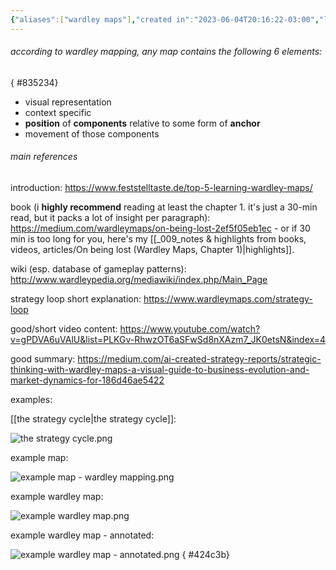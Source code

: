 ```yaml
---
{"aliases":["wardley maps"],"created in":"2023-06-04T20:16:22-03:00","last tended to":"2024-09-26T15:56:11-03:00","tags":["knowledgemanagement","🌿","mapping","strategy","framework"],"relevancescore":90,"dg-publish":true,"notestage":["🌿"],"created":"2023-06-04T20:16:22.963-03:00","updated":"2025-05-28T11:27:10.389-03:00","permalink":"/models-and-frameworks/design/wardley-mapping/","dgPassFrontmatter":true}
---
```


###### according to wardley mapping, any map contains the following 6 elements:
{ #835234}


- visual representation
- context specific
- **position** of **components** relative to some form of **anchor**
- movement of those components

###### main references

introduction:
https://www.feststelltaste.de/top-5-learning-wardley-maps/

book (i **highly recommend** reading at least the chapter 1. it's just a 30-min read, but it packs a lot of insight per paragraph): https://medium.com/wardleymaps/on-being-lost-2ef5f05eb1ec - or if 30 min is too long for you, here's my [[_009_notes & highlights from books, videos, articles/On being lost (Wardley Maps, Chapter 1)\|highlights]].

wiki (esp. database of gameplay patterns): http://www.wardleypedia.org/mediawiki/index.php/Main_Page

strategy loop short explanation: https://www.wardleymaps.com/strategy-loop

good/short video content:
https://www.youtube.com/watch?v=gPDVA6uVAlU&list=PLKGv-RhwzOT6aSFwSd8nXAzm7_JK0etsN&index=4

good summary: https://medium.com/ai-created-strategy-reports/strategic-thinking-with-wardley-maps-a-visual-guide-to-business-evolution-and-market-dynamics-for-186d46ae5422

examples:

[[the strategy cycle\|the strategy cycle]]:

![the strategy cycle.png](/img/user/images/models%20&%20frameworks/the%20strategy%20cycle.png)

example map:

![example map - wardley mapping.png](/img/user/images/maps/example%20map%20-%20wardley%20mapping.png)

example wardley map:

![example wardley map.png](/img/user/images/maps/example%20wardley%20map.png)

example wardley map - annotated:

![example wardley map - annotated.png](/img/user/images/maps/example%20wardley%20map%20-%20annotated.png)
{ #424c3b}
